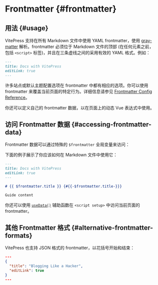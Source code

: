 # Frontmatter {#frontmatter}

## 用法 {#usage}

VitePress 支持在所有 Markdown 文件中使用 YAML frontmatter，使用 [gray-matter](https://github.com/jonschlinkert/gray-matter) 解析。frontmatter 必须位于 Markdown 文件的顶部 (在任何元素之前，包括 `<script>` 标签)，并且在三条虚线之间的采用有效的 YAML 格式。例如：

```md
---
title: Docs with VitePress
editLink: true
---
```

许多站点或默认主题配置选项在 frontmatter 中都有相应的选项。你可以使用 frontmatter 来覆盖当前页面的特定行为。详细信息请参见 [Frontmatter Config Reference](../reference/frontmatter-config)。

你还可以定义自己的 frontmatter 数据，以在页面上的动态 Vue 表达式中使用。

## 访问 Frontmatter 数据 {#accessing-frontmatter-data}

Frontmatter 数据可以通过特殊的 `$frontmatter` 全局变量来访问：

下面的例子展示了你应该如何在 Markdown 文件中使用它：

```md
---
title: Docs with VitePress
editLink: true
---

# {{ $frontmatter.title }} {#{{-$frontmatter.title-}}}

Guide content
```

你还可以使用 [`useData()`](../reference/runtime-api#usedata) 辅助函数在 `<script setup>` 中访问当前页面的 frontmatter。

## 其他 Frontmatter 格式 {#alternative-frontmatter-formats}

VitePress 也支持 JSON 格式的 frontmatter，以花括号开始和结束：

```json
---
{
  "title": "Blogging Like a Hacker",
  "editLink": true
}
---
```
